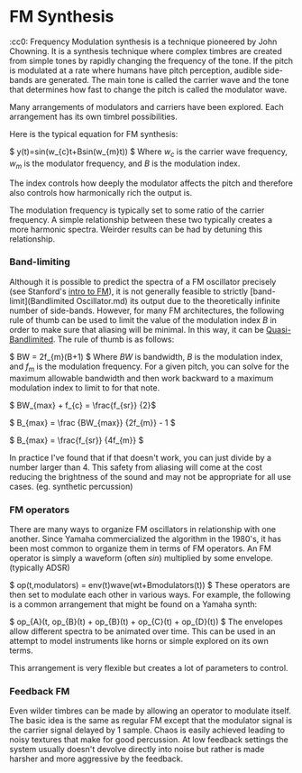 # FM Synthesis
:cc0:
Frequency Modulation synthesis is a technique pioneered by John Chowning. It is a synthesis technique where complex timbres are created from simple tones by rapidly changing the frequency of the tone. If the pitch is modulated at a rate where humans have pitch perception, audible side-bands are generated. The main tone is called the carrier wave and the tone that determines how fast to change the pitch is called the modulator wave. 

Many arrangements of modulators and carriers have been explored. Each arrangement has its own timbrel possibilities.

Here is the typical equation for FM synthesis:

$ y(t)=sin(w_{c}t+Bsin(w_{m}t)) $
Where $w_{c}$ is the carrier wave frequency, $w_{m}$ is the modulator frequency, and $B$ is the modulation index.

The index controls how deeply the modulator affects the pitch and therefore also controls how harmonically rich the output is.

The modulation frequency is typically set to some ratio of the carrier frequency. A simple relationship between these two typically creates a more harmonic spectra. Weirder results can be had by detuning this relationship. 

### Band-limiting
Although it is possible to predict the spectra of a FM oscillator precisely (see Stanford's [intro to FM](https://ccrma.stanford.edu/software/snd/snd/fm.html)), it is not generally feasible to strictly [band-limit](Bandlimited Oscillator.md) its output due to the theoretically infinite number of side-bands. However, for many FM architectures, the following rule of thumb can be used to limit the value of the modulation index $B$ in order to make sure that aliasing will be minimal. In this way, it can be [Quasi-Bandlimited](Quasi-Bandlimited). The rule of thumb is as follows:

$ BW = 2f_{m}(B+1) $
Where $BW$ is bandwidth, $B$ is the modulation index, and $f_{m}$ is the modulation frequency. For a given pitch, you can solve for the maximum allowable bandwidth and then work backward to a maximum modulation index to limit to for that note. 

$ BW_{max} + f_{c} = \frac{f_{sr}} {2}$

$ B_{max} = \frac {BW_{max}} {2f_{m}} - 1 $

$ B_{max} = \frac{f_{sr}} {4f_{m}} $

In practice I've found that if that doesn't work, you can just divide by a number larger than 4. This safety from aliasing will come at the cost reducing the brightness of the sound and may not be appropriate for all use cases. (eg. synthetic percussion)

### FM operators
There are many ways to organize FM oscillators in relationship with one another. Since Yamaha commercialized the algorithm in the 1980's, it has been most common to organize them in terms of FM operators. An FM operator is simply a waveform (often $sin$) multiplied by some envelope. (typically ADSR)

$ op(t,modulators) = env(t)wave(wt+Bmodulators(t)) $
These operators are then set to modulate each other in various ways.
For example, the following is a common arrangement that might be found on a Yamaha synth:

$ op_{A}(t, op_{B}(t) + op_{B}(t) + op_{C}(t) + op_{D}(t)) $
The envelopes allow different spectra to be animated over time. This can be used in an attempt to model instruments like horns or simple explored on its own terms.

This arrangement is very flexible but creates a lot of parameters to control. 

### Feedback FM
Even wilder timbres can be made by allowing an operator to modulate itself. The basic idea is the same as regular FM except that the modulator signal is the carrier signal delayed by 1 sample. Chaos is easily achieved leading to noisy textures that make for good percussion. At low feedback settings the system usually doesn't devolve directly into noise but rather is made harsher and more aggressive by the feedback.

